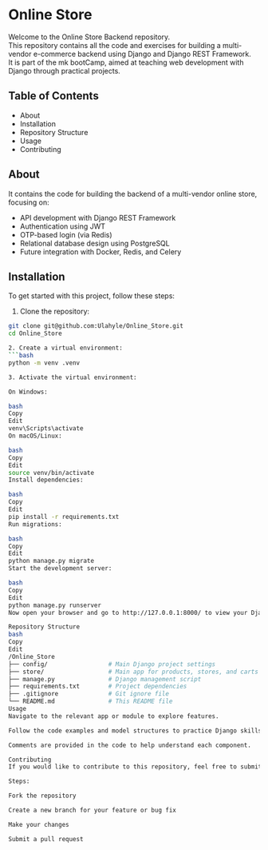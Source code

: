 # Online Store

Welcome to the Online Store Backend repository.  
This repository contains all the code and exercises for building a multi-vendor e-commerce backend using Django and Django REST Framework.  
It is part of the mk bootCamp, aimed at teaching web development with Django through practical projects.

## Table of Contents

- About  
- Installation  
- Repository Structure  
- Usage  
- Contributing

## About

It contains the code for building the backend of a multi-vendor online store, focusing on:

- API development with Django REST Framework  
- Authentication using JWT  
- OTP-based login (via Redis)  
- Relational database design using PostgreSQL  
- Future integration with Docker, Redis, and Celery

## Installation

To get started with this project, follow these steps:

1. Clone the repository:
```bash
git clone git@github.com:Ulahyle/Online_Store.git
cd Online_Store

2. Create a virtual environment:
```bash
python -m venv .venv

3. Activate the virtual environment:

On Windows:

bash
Copy
Edit
venv\Scripts\activate
On macOS/Linux:

bash
Copy
Edit
source venv/bin/activate
Install dependencies:

bash
Copy
Edit
pip install -r requirements.txt
Run migrations:

bash
Copy
Edit
python manage.py migrate
Start the development server:

bash
Copy
Edit
python manage.py runserver
Now open your browser and go to http://127.0.0.1:8000/ to view your Django API.

Repository Structure
bash
Copy
Edit
/Online_Store
├── config/                 # Main Django project settings
├── store/                  # Main app for products, stores, and carts
├── manage.py               # Django management script
├── requirements.txt        # Project dependencies
├── .gitignore              # Git ignore file
└── README.md               # This README file
Usage
Navigate to the relevant app or module to explore features.

Follow the code examples and model structures to practice Django skills.

Comments are provided in the code to help understand each component.

Contributing
If you would like to contribute to this repository, feel free to submit a pull request.

Steps:

Fork the repository

Create a new branch for your feature or bug fix

Make your changes

Submit a pull request
